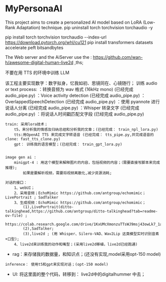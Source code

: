 # MyPersonaAI




This project aims to create a personalized AI model based on LoRA (Low-Rank Adaptation) technique.
pip uninstall torch torchvision torchaudio -y

pip install torch torchvision torchaudio --index-url https://download.pytorch.org/whl/cu121
pip install transformers datasets accelerate peft bitsandbytes

The Web server and the AiServer use the : https://github.com/wan-h/awesome-digital-human-live2d ,ths;


不要在用 TTS 的环境中训练 LLM


该工程主要实现数字：数字拟身，忆我如初、思镜同在、心镜随行；
训练
    audio or text process:
        ：转换音频为 wav 格式 (16kHz mono) (已经完成 audio_pipe.py)
        ：Voice activity detection  (已经完成 audio_pipe.py)
        ：OverlappedSpeechDetection (已经完成 audio_pipe.py)
        ：使用 pyannote 进行说话人分离  (已经完成 audio_pipe.py)
        ：Whisper 转录文字  (已经完成 audio_pipe.py)
        ：将说话人时间戳匹配文字段  (已经完成 audio_pipe.py)
    
    train: 采用lora技术；
        t5，来分析我的情感及归纳总结和分析我的文章；(已经完成： train_npl_lora.py)
        tts:用OpenAI TTS 来完成文字转语音 (已经完成： tts_pipe.py,并完成语音的clone: fast_tts_clone.py)
        gpt： 训练我的语言模型；(已经完成： train_gpt_lora.py)
    

    image gen ai :
        minigpt-4 : 用这个模型来解释图片的内容，包括视频的内容；（需要直接写脚本来完成推理);
            如果是要解析视频，需要将视频离散化,减少资源消耗; 

    对话的接口：
        1、webUI；
        2、采用音频；EchoMimic https://github.com/antgroup/echomimic；LivePortrait ; SadTalker
        3、生成视频：EchoMimic https://github.com/antgroup/echomimic； 
            (1),LivePortrait(ditto-talkinghead,https://github.com/antgroup/ditto-talkinghead?tab=readme-ov-file) ;
                https://colab.research.google.com/drive/1KxUMcXmonzuTTsWJ9msj43owLk7_1a78 
            (2),SadTalker; 
            (3),live2d ; (用 Whisper、Silero-VAD、Wav2Lip 这类模型实时识别音素+口型);
        4、live2d来训练我的动作和嘴型；(采用live2d移植，live2d已经跑通)

  *  rag：来存储我的数据量，和知识点；(还没有实现,model采用opt-150 model)

    inference： 使用t5和gpt来实现对话；(opt-150 model)

  *  UI:  将这里面的整个代码，转移到： live2d中的digitalhummer 中去； 



